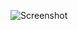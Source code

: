 ![Screenshot](https://raw.githubusercontent.com/Cryakl/Ultimate-RAT-Collection/refs/heads/main/CyberGate/CyberGate%20v1.00.0/Screenshot.png)
